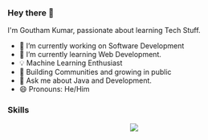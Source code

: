 ### Hey there 👋

I'm Goutham Kumar, passionate about learning Tech Stuff.

- 🔭 I’m currently working on Software Development
- 🌱 I’m currently learning Web Development.
- 💡 Machine Learning Enthusiast
- 👯 Building Communities and growing in public   
- 💬 Ask me about Java and Development.
- 😄 Pronouns: He/Him

### Skills
<p align="center">
  <a href="https://skillicons.dev">
    <img src="https://skillicons.dev/icons?i=java,python,html,css,git,github,androidstudio" />
  </a>
</p>
